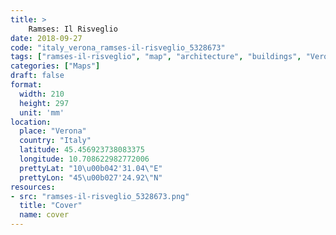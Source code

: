 ```yaml
---
title: > 
    Ramses: Il Risveglio
date: 2018-09-27
code: "italy_verona_ramses-il-risveglio_5328673"
tags: ["ramses-il-risveglio", "map", "architecture", "buildings", "Verona", "Italy"]
categories: ["Maps"]
draft: false
format:
  width: 210
  height: 297
  unit: 'mm'
location:
  place: "Verona"
  country: "Italy"
  latitude: 45.456923738083375
  longitude: 10.708622982772006
  prettyLat: "10\u00b042'31.04\"E"
  prettyLon: "45\u00b027'24.92\"N"
resources:
- src: "ramses-il-risveglio_5328673.png"
  title: "Cover"
  name: cover
---
```

